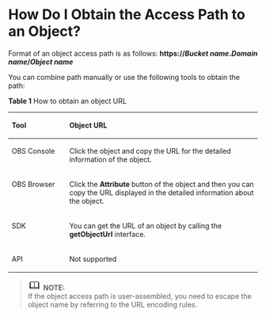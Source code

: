 # How Do I Obtain the Access Path to an Object?<a name="obs_faq_0031"></a>

Format of an object access path is as follows:  **https://_Bucket name_._Domain name_/_Object name_** 

You can combine path manually or use the following tools to obtain the path:

**Table  1**  How to obtain an object URL

<a name="table183872112467"></a>
<table><thead align="left"><tr id="row138391521154614"><th class="cellrowborder" valign="top" width="23.1%" id="mcps1.2.3.1.1"><p id="p783982111460"><a name="p783982111460"></a><a name="p783982111460"></a>Tool</p>
</th>
<th class="cellrowborder" valign="top" width="76.9%" id="mcps1.2.3.1.2"><p id="p7101132916461"><a name="p7101132916461"></a><a name="p7101132916461"></a>Object URL</p>
</th>
</tr>
</thead>
<tbody><tr id="row12839921174611"><td class="cellrowborder" valign="top" width="23.1%" headers="mcps1.2.3.1.1 "><p id="p88397218466"><a name="p88397218466"></a><a name="p88397218466"></a>OBS Console</p>
</td>
<td class="cellrowborder" valign="top" width="76.9%" headers="mcps1.2.3.1.2 "><p id="p16862193904619"><a name="p16862193904619"></a><a name="p16862193904619"></a>Click the object and copy the URL for the detailed information of the object.</p>
</td>
</tr>
<tr id="row5839182144619"><td class="cellrowborder" valign="top" width="23.1%" headers="mcps1.2.3.1.1 "><p id="p17839162112463"><a name="p17839162112463"></a><a name="p17839162112463"></a>OBS Browser</p>
</td>
<td class="cellrowborder" valign="top" width="76.9%" headers="mcps1.2.3.1.2 "><p id="p1486233920469"><a name="p1486233920469"></a><a name="p1486233920469"></a>Click the <strong id="b185215547347"><a name="b185215547347"></a><a name="b185215547347"></a>Attribute</strong> button of the object and then you can copy the URL displayed in the detailed information about the object.</p>
</td>
</tr>
<tr id="row1577903941316"><td class="cellrowborder" valign="top" width="23.1%" headers="mcps1.2.3.1.1 "><p id="p1588131810149"><a name="p1588131810149"></a><a name="p1588131810149"></a>SDK</p>
</td>
<td class="cellrowborder" valign="top" width="76.9%" headers="mcps1.2.3.1.2 "><p id="p777943971320"><a name="p777943971320"></a><a name="p777943971320"></a>You can get the URL of an object by calling the <strong id="b538723103814"><a name="b538723103814"></a><a name="b538723103814"></a>getObjectUrl</strong> interface.</p>
</td>
</tr>
<tr id="row377914398139"><td class="cellrowborder" valign="top" width="23.1%" headers="mcps1.2.3.1.1 "><p id="p16881161812146"><a name="p16881161812146"></a><a name="p16881161812146"></a>API</p>
</td>
<td class="cellrowborder" valign="top" width="76.9%" headers="mcps1.2.3.1.2 "><p id="p1385333913311"><a name="p1385333913311"></a><a name="p1385333913311"></a>Not supported</p>
</td>
</tr>
</tbody>
</table>

>![](public_sys-resources/icon-note.gif) **NOTE:**   
>If the object access path is user-assembled, you need to escape the object name by referring to the URL encoding rules.  

